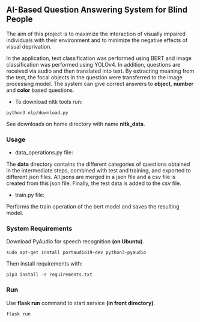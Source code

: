 ## AI-Based Question Answering System for Blind People

The aim of this project is to maximize the interaction of visually impaired individuals with their environment and to minimize the negative effects of visual deprivation. 

In the application, text classification was performed using BERT and image classification was performed using YOLOv4. In addition, questions are received via audio and then translated into text. By extracting meaning from the text, the focal objects in the question were transferred to the image processing model. The system can give correct answers to **object**, **number** and **color** based questions.
- To download nltk tools run:
```angular2html
python3 nlp/download.py
```
See downloads on home directory with name **nltk_data**.

### Usage
- data_operations.py file:

The **data** directory contains the different categories of questions obtained in the intermediate steps, combined with test and training, and exported to different json files. All jsons are merged in a json file and a csv file is created from this json file. Finally, the test data is added to the csv file.

- train.py file:

Performs the train operation of the bert model and saves the resulting model.

### System Requirements
Download PyAudio for speech recognition **(on Ubuntu)**.

```angular2html
sudo apt-get install portaudio19-dev python3-pyaudio
```
Then install requirements with:

```angular2html
pip3 install -r requirements.txt
```
### Run

Use **flask run** command to start service **(in front directory)**.

```
flask run
```
